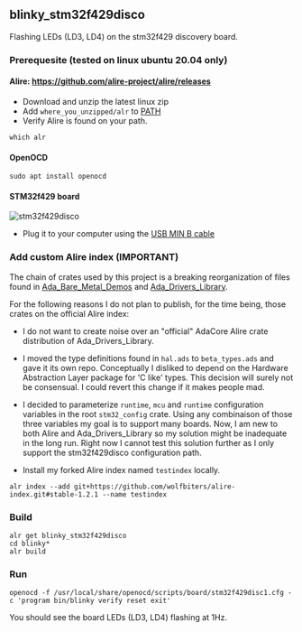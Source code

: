## blinky_stm32f429disco
Flashing LEDs (LD3, LD4) on the stm32f429 discovery board. 

### Prerequesite (tested on linux ubuntu 20.04 only)

#### Alire: https://github.com/alire-project/alire/releases
- Download and unzip the latest linux zip
- Add `where_you_unzipped/alr` to [PATH](https://phoenixnap.com/kb/linux-add-to-path)  
- Verify Alire is found on your path. 
```console   
which alr
```

#### OpenOCD
```console
sudo apt install openocd
```

#### STM32f429 board
![stm32f429disco](https://raw.githubusercontent.com/wolfbiters/blinky_stm32f429disco/main/stm32f429disco.jpg)   
- Plug it to your computer using the [USB MIN B cable](https://www.reviewgeek.com/53587/usb-explained-all-the-different-types-and-what-theyre-used-for/)

### Add custom Alire index (IMPORTANT)
The chain of crates used by this project is a breaking reorganization of files found in [Ada_Bare_Metal_Demos](https://github.com/lambourg/Ada_Bare_Metal_Demos) and [Ada_Drivers_Library](https://github.com/AdaCore/Ada_Drivers_Library).

For the following reasons I do not plan to publish, for the time being, those crates on the official Alire index:
- I do not want to create noise over an "official" AdaCore Alire crate distribution of Ada_Drivers_Library.
- I moved the type definitions found in `hal.ads` to `beta_types.ads` and gave it its own repo. Conceptually I disliked to depend on the Hardware Abstraction Layer package for 'C like' types. This decision will surely not be consensual. I could revert this change if it makes people mad.
- I decided to parameterize `runtime`, `mcu` and `runtime` configuration variables in the root `stm32_config` crate. Using any combinaison of those three variables my goal is to support many boards. Now, I am new to both Alire and Ada_Drivers_Library so my solution might be inadequate in the long run. Right now I cannot test this solution further as I only support the stm32f429disco configuration path. 

- Install my forked Alire index named `testindex` locally.
```
alr index --add git+https://github.com/wolfbiters/alire-index.git#stable-1.2.1 --name testindex
```

### Build
```console
alr get blinky_stm32f429disco
cd blinky*
alr build
```  

### Run

```console
openocd -f /usr/local/share/openocd/scripts/board/stm32f429disc1.cfg -c 'program bin/blinky verify reset exit'
```    
You should see the board LEDs (LD3, LD4) flashing at 1Hz.
